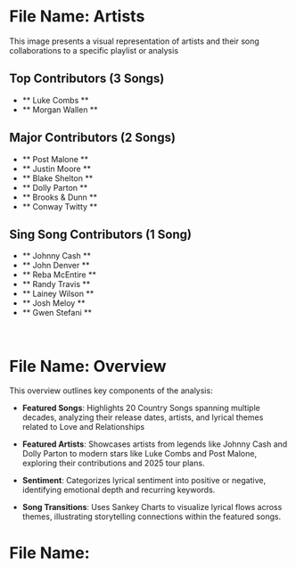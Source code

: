 # File Name: Artists
This image presents a visual representation of artists and their song collaborations to a specific playlist or analysis

## Top Contributors (3 Songs)
- ** Luke Combs **
- ** Morgan Wallen **

## Major Contributors (2 Songs)
- ** Post Malone **
- ** Justin Moore **
- ** Blake Shelton **
- ** Dolly Parton **
- ** Brooks & Dunn **
- ** Conway Twitty **

## Sing Song Contributors (1 Song)
- ** Johnny Cash **
- ** John Denver **
- ** Reba McEntire **
- ** Randy Travis **
- ** Lainey Wilson **
- ** Josh Meloy **
- ** Gwen Stefani **

<br>

# File Name: Overview
This overview outlines key components of the analysis:
- **Featured Songs**: Highlights 20 Country Songs spanning multiple decades, analyzing their release dates, artists, and lyrical themes related to Love and Relationships

- **Featured Artists**: Showcases artists from legends like Johnny Cash and Dolly Parton to modern stars like Luke Combs and Post Malone, exploring their contributions and 2025 tour plans.

- **Sentiment**: Categorizes lyrical sentiment into positive or negative, identifying emotional depth and recurring keywords.

- **Song Transitions**: Uses Sankey Charts to visualize lyrical flows across themes, illustrating storytelling connections within the featured songs.

# File Name: 
